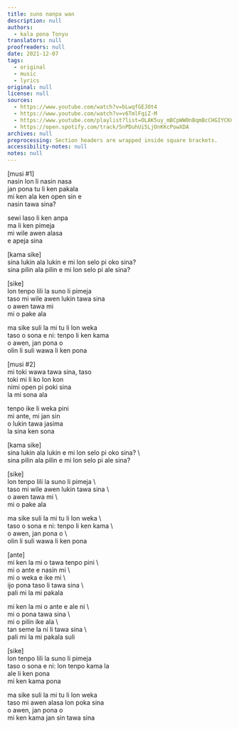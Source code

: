 ```yaml
---
title: suno nanpa wan
description: null
authors:
  - kala pona Tonyu
translators: null
proofreaders: null
date: 2021-12-07
tags:
  - original
  - music
  - lyrics
original: null
license: null
sources:
  - https://www.youtube.com/watch?v=bLwqfGEJOt4
  - https://www.youtube.com/watch?v=v6TmlFqiZ-M
  - https://www.youtube.com/playlist?list=OLAK5uy_mBCpWW0nBqmBcCHGIYCKCFzTI7whhB4W8
  - https://open.spotify.com/track/5nPDuhUi5LjOnKKcPowXDA
archives: null
preprocessing: Section headers are wrapped inside square brackets.
accessibility-notes: null
notes: null
---
```


\[musi #1]  \
nasin lon li nasin nasa  \
jan pona tu li ken pakala  \
mi ken ala ken open sin e  \
nasin tawa sina?

sewi laso li ken anpa  \
ma li ken pimeja  \
mi wile awen alasa  \
e apeja sina

\[kama sike]  \
sina lukin ala lukin e mi lon selo pi oko sina?  \
sina pilin ala pilin e mi lon selo pi ale sina?

\[sike]  \
lon tenpo lili la suno li pimeja  \
taso mi wile awen lukin tawa sina  \
o awen tawa mi  \
mi o pake ala

ma sike suli la mi tu li lon weka  \
taso o sona e ni: tenpo li ken kama  \
o awen, jan pona o  \
olin li suli wawa li ken pona

\[musi #2]  \
mi toki wawa tawa sina, taso  \
toki mi li ko lon kon  \
nimi open pi poki sina  \
la mi sona ala

tenpo ike li weka pini  \
mi ante, mi jan sin  \
o lukin tawa jasima  \
la sina ken sona

\[kama sike]  \
sina lukin ala lukin e mi lon selo pi oko sina?  \  \
sina pilin ala pilin e mi lon selo pi ale sina?

\[sike]  \
lon tenpo lili la suno li pimeja  \  \
taso mi wile awen lukin tawa sina  \  \
o awen tawa mi  \  \
mi o pake ala

ma sike suli la mi tu li lon weka  \  \
taso o sona e ni: tenpo li ken kama  \  \
o awen, jan pona o  \  \
olin li suli wawa li ken pona

\[ante]  \
mi ken la mi o tawa tenpo pini  \  \
mi o ante e nasin mi  \  \
mi o weka e ike mi  \  \
ijo pona taso li tawa sina  \  \
pali mi la mi pakala

mi ken la mi o ante e ale ni  \  \
mi o pona tawa sina  \  \
mi o pilin ike ala  \  \
tan seme la ni li tawa sina  \  \
pali mi la mi pakala suli

\[sike]  \
lon tenpo lili la suno li pimeja  \
taso o sona e ni: lon tenpo kama la  \
ale li ken pona  \
mi ken kama pona

ma sike suli la mi tu li lon weka  \
taso mi awen alasa lon poka sina  \
o awen, jan pona o  \
mi ken kama jan sin tawa sina
